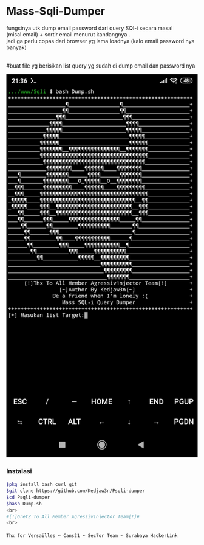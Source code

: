

# Mass-Sqli-Dumper

fungsinya utk dump email password dari query SQl-i secara masal
<br>
(misal email) + sortir email menurut kandangnya .
<br>
jadi ga perlu copas dari browser yg lama loadnya (kalo email password nya banyak)
<br>

<br>#buat file yg berisikan list query yg sudah di dump email dan password nya
<br>
<p align="center">
<img src="https://github.com/Kedjaw3n/Psqli-dumper/blob/main/Mass-dump.jpg">
</p>

### Instalasi
  ```bash
$pkg install bash curl git
$git clone https://github.com/Kedjaw3n/Psqli-dumper
$cd Psqli-dumper
$bash Dump.sh
<br>
#[!]GretZ To All Member Agressiv1njector Team[!]#
<br>

Thx for Versailles ~ Cans21 ~ Sec7or Team ~ Surabaya HackerLink

